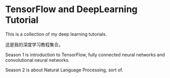 # TensorFlow and DeepLearning Tutorial

This is a collection of my deep learning tutorials.

这是我的深度学习教程集合。

Season 1 is introduction to TensorFlow, fully connected neural networks and convolutional neural networks.

Season 2 is about Natural Language Processing, sort of.
